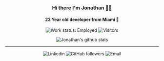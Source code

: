 <h3 align="center"> Hi there I'm Jonathan 👋🏽</h3>
<h4 align="center"> 23 Year old developer from Miami 🌴</h4>

<p align="center"> 
 <img alt="Work status: Employed" src="https://img.shields.io/badge/Employed-Yes-brightgreen.svg?logo=visual-studio-code&logoWidth=20"/> 
 <img alt="Visitors" src="https://visitor-badge.glitch.me/badge?page_id=moralesjonathan.moralesjonathan" />
</p>
<p align="center"> 
<img alt="Jonathan's github stats" src="https://github-readme-stats.vercel.app/api?username=moralesjonathan&show_icons=true" />
 </p>

<hr />

<p align="center"> 
 <img alt="Linkedin" src="https://img.shields.io/badge/Connect-Jonathan-lightgrey?logo=linkedin&style=flat-square&link=linkedin.com/in/jonmorazav"/>
  <img alt="GitHub followers" src="https://img.shields.io/github/followers/moralesjonathan?color=lightgrey&label=Follow%20Me&logo=github&style=flat-square"/>
  <img alt="Email" src="https://img.shields.io/badge/Email-moralesjonathan-lightgrey?logo=gmail&logoColor=white&style=flat-square&link=mailto:moralesjonathan@email.com"/>
</p>
